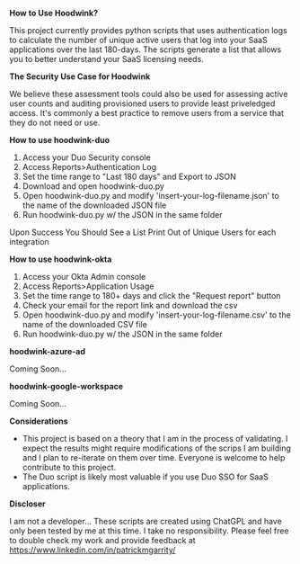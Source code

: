 **How to Use Hoodwink?**

This project currently provides python scripts that uses authentication logs to calculate the number of unique active users that log into your SaaS applications over the last 180-days. The scripts generate a list that allows you to better understand your SaaS licensing needs.

**The Security Use Case for Hoodwink** 

We believe these assessment tools could also be used for assessing active user counts and auditing provisioned users to provide least priveledged access. It's commonly a best practice to remove users from a service that they do not need or use.

**How to use hoodwink-duo**
1. Access your Duo Security console 
2. Access Reports>Authentication Log
3. Set the time range to "Last 180 days" and Export to JSON
4. Download and open hoodwink-duo.py 
5. Open hoodwink-duo.py and modify 'insert-your-log-filename.json' to the name of the downloaded JSON file 
6. Run hoodwink-duo.py w/ the JSON in the same folder

Upon Success You Should See a List Print Out of Unique Users for each integration

**How to use hoodwink-okta**

1. Access your Okta Admin console 
2. Access Reports>Application Usage
3. Set the time range to 180+ days and click the "Request report" button
4. Check your email for the report link and download the csv 
5. Open hoodwink-duo.py and modify 'insert-your-log-filename.csv' to the name of the downloaded CSV file 
6. Run hoodwink-duo.py w/ the JSON in the same folder

**hoodwink-azure-ad**

Coming Soon...

**hoodwink-google-workspace**

Coming Soon...

**Considerations**
- This project is based on a theory that I am in the process of validating. I expect the results might require modifications of the scrips I am building and I plan to re-iterate on them over time. Everyone is welcome to help contribute to this project. 
- The Duo script is likely most valuable if you use Duo SSO for SaaS applications. 

**Discloser**

I am not a developer... These scripts are created using ChatGPL and have only been tested by me at this time. I take no responsibility. Please feel free to double check my work and provide feedback at https://www.linkedin.com/in/patrickmgarrity/
